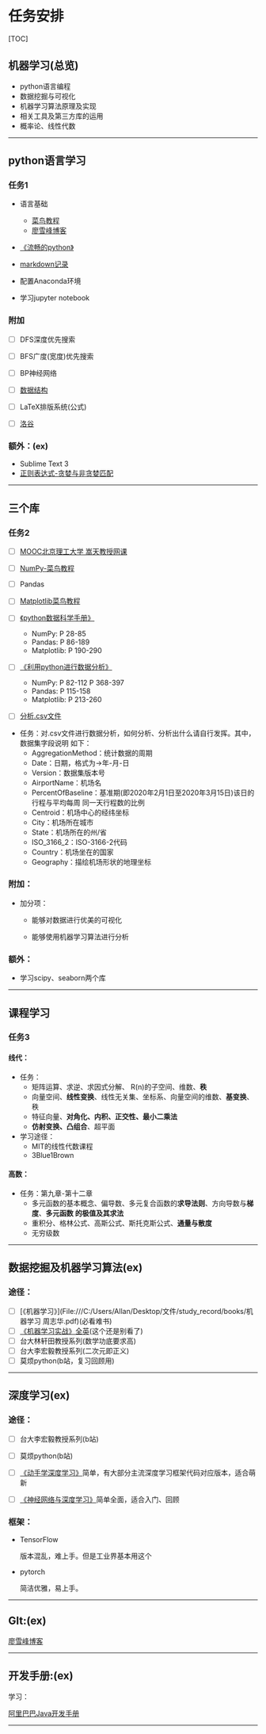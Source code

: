 # 任务安排

[TOC]

## 机器学习(总览)

- python语言编程
- 数据挖掘与可视化
- 机器学习算法原理及实现
- 相关工具及第三方库的运用
- 概率论、线性代数

------

## python语言学习

### 任务1

- 语言基础
  - [菜鸟教程](https://www.runoob.com/python3/python3-tutorial.html)
  - [廖雪峰博客](https://www.liaoxuefeng.com/wiki/1016959663602400/)
- [《流畅的python》](File:///C:/Users/Allan/Desktop/文件/study_record/books/流畅的python.pdf)
  
- [markdown记录](File:///C:/Users/Allan/Desktop/文件/study_record/markdown/学习日记.md)

- 配置Anaconda环境

- 学习jupyter notebook

### 附加

- [ ] DFS深度优先搜索
- [ ] BFS广度(宽度)优先搜索
- [ ] BP神经网络
- [ ] [数据结构](https://www.runoob.com/data-structures/data-structures-tutorial.html)
- [ ] LaTeX排版系统(公式)

- [ ] [洛谷](https://www.luogu.com.cn/)

### 额外：(ex)

- Sublime Text 3
- [正则表达式-贪婪与非贪婪匹配](https://www.runoob.com/regexp/regexp-tutorial.html)

---

## 三个库

### 任务2

- [ ] [MOOC北京理工大学 嵩天教授网课](https://www.icourse163.org/learn/BIT-1001870002?tid=1462344444#/learn/content)

- [ ] [NumPy-菜鸟教程](https://www.runoob.com/numpy/numpy-tutorial.html)
- [ ] Pandas
- [ ] [Matplotlib菜鸟教程](https://www.runoob.com/w3cnote/matplotlib-tutorial.html)
- [ ] [《python数据科学手册》](File:///C:/Users/Allan/Desktop/文件/study_record/books/Python数据科学手册.pdf)
  - NumPy: P 28-85
  - Pandas: P 86-189
  - Matplotlib: P 190-290

- [ ] [《利用python进行数据分析》](File:///C:/Users/Allan/Desktop/文件/study_record/books/利用Python进行数据分析.pdf)
  - NumPy: P 82-112 P 368-397
  - Pandas: P 115-158
  - Matplotlib: P 213-260

- [ ] [分析.csv文件](File:///C:/Users/Allan/desktop/文件/study_record/csv/)

- 任务：对.csv文件进行数据分析，如何分析、分析出什么请自行发挥。其中，数据集字段说明 如下：
  - AggregationMethod：统计数据的周期 
  - Date：日期，格式为->年-月-日 
  - Version：数据集版本号 
  - AirportName：机场名 
  - PercentOfBaseline：基准期(即2020年2月1日至2020年3月15日)该日的行程与平均每周 同一天行程数的比例 
  - Centroid：机场中心的经纬坐标 
  - City：机场所在城市 
  - State：机场所在的州/省 
  - ISO_3166_2：ISO-3166-2代码 
  - Country：机场坐在的国家 
  - Geography：描绘机场形状的地理坐标

### 附加：

- 加分项：

  - 能够对数据进行优美的可视化

  - 能够使用机器学习算法进行分析

### 额外：

- 学习scipy、seaborn两个库

---

## 课程学习

### 任务3

#### 线代：

- 任务：
  - 矩阵运算、求逆、求因式分解、 R(n)的子空间、维数、**秩** 
  - 向量空间、**线性变换**、线性无关集、坐标系、向量空间的维数、**基变换**、秩 
  - 特征向量、**对角化、内积、正交性、最小二乘法** 
  - **仿射变换、凸组合**、超平面
- 学习途径：
  - MIT的线性代数课程
  - 3Blue1Brown

#### 高数：

- 任务：第九章-第十二章
  - 多元函数的基本概念、偏导数、多元复合函数的**求导法则**、方向导数与**梯度**、**多元函数 的极值及其求法**
  - 重积分、格林公式、高斯公式、斯托克斯公式、**通量与散度**
  - 无穷级数

---

## 数据挖掘及机器学习算法(ex)

### 途径：

- [ ] [《机器学习》](File:///C:/Users/Allan/Desktop/文件/study_record/books/机器学习 周志华.pdf)(必看难书)
- [ ] [《机器学习实战》全英](File:///C:/Users/Allan/Desktop/文件/study_record/books/机器学习实战.pdf)(这个还是别看了)
- [ ] 台大林轩田教授系列(数学功底要求高)
- [ ] 台大李宏毅教授系列(二次元即正义)
- [ ] 莫烦python(b站，复习回顾用)

---

## 深度学习(ex)

### 途径：

- [ ] 台大李宏毅教授系列(b站)
- [ ] 莫烦python(b站)
- [ ] [《动手学深度学习》](File:///C:/Users/Allan/Desktop/文件/study_record/books/动手学深度学习.pdf)简单，有大部分主流深度学习框架代码对应版本，适合萌新

- [ ] [《神经网络与深度学习》](File:///C:/Users/Allan/Desktop/文件/study_record/books/神经网络与深度学习—邱锡鹏.pdf)简单全面，适合入门、回顾

### 框架：

- TensorFlow

  版本混乱，难上手。但是工业界基本用这个

- pytorch

  简洁优雅，易上手。

---

## GIt:(ex)

[廖雪峰博客](https://www.liaoxuefeng.com/wiki/896043488029600)

---

## 开发手册:(ex)

学习：

[阿里巴巴Java开发手册](File:///C:/Users/Allan/Desktop/文件/study_record/books/阿里巴巴Java开发手册.pdf)

---